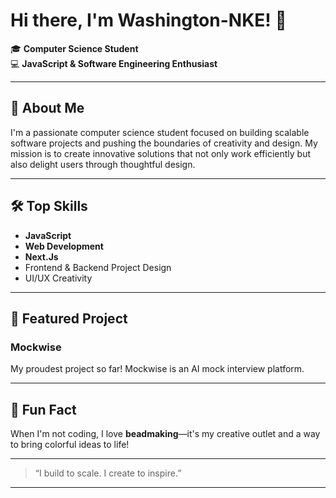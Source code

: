 # Hi there, I'm Washington-NKE! 👋

🎓 **Computer Science Student**  
💻 **JavaScript & Software Engineering Enthusiast**

---

## 🚀 About Me

I'm a passionate computer science student focused on building scalable software projects and pushing the boundaries of creativity and design. My mission is to create innovative solutions that not only work efficiently but also delight users through thoughtful design.

---

## 🛠️ Top Skills

- **JavaScript**
- **Web Development**
- **Next.Js**
- Frontend & Backend Project Design
- UI/UX Creativity

---

## 🌟 Featured Project

### Mockwise

My proudest project so far! Mockwise is an AI mock interview platform.

---

## 🎨 Fun Fact

When I'm not coding, I love **beadmaking**—it's my creative outlet and a way to bring colorful ideas to life!

---

> “I build to scale. I create to inspire.”

---

<!--
**Washington-NKE/Washington-NKE** is a ✨ _special_ ✨ repository because its `README.md` (this file) appears on your GitHub profile!
-->
